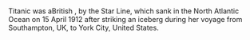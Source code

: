#
 Titanic was aBritish ,  by the Star Line, which sank in the North Atlantic Ocean on 15 April 1912 after striking an iceberg during her  voyage from Southampton, UK, to  York City, United States. 
